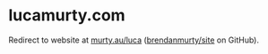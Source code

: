 # lucamurty.com

Redirect to website at [murty.au/luca](https://murty.au/luca) ([brendanmurty/site](https://github.com/brendanmurty/site) on GitHub).